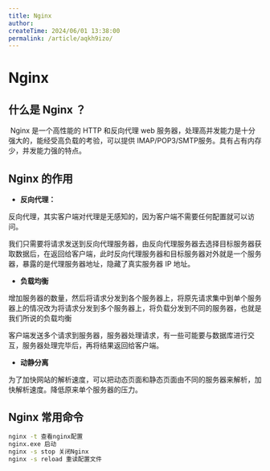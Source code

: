 ```yaml
---
title: Nginx
author:
createTime: 2024/06/01 13:38:00
permalink: /article/aqkh9izo/
---
```

# Nginx



## 什么是 Nginx ？

​		Nginx 是一个高性能的 HTTP 和反向代理 web 服务器，处理高并发能力是十分强大的，能经受高负载的考验，可以提供 IMAP/POP3/SMTP服务。具有占有内存少，并发能力强的特点。

## Nginx 的作用

- **反向代理：**

​		反向代理，其实客户端对代理是无感知的，因为客户端不需要任何配置就可以访问。

​		我们只需要将请求发送到反向代理服务器，由反向代理服务器去选择目标服务器获取数据后，在返回给客户端，此时反向代理服务器和目标服务器对外就是一个服务器，暴露的是代理服务器地址，隐藏了真实服务器 IP 地址。

- **负载均衡**

​		增加服务器的数量，然后将请求分发到各个服务器上，将原先请求集中到单个服务器上的情况改为将请求分发到多个服务器上，将负载分发到不同的服务器，也就是我们所说的负载均衡

​		客户端发送多个请求到服务器，服务器处理请求，有一些可能要与数据库进行交互，服务器处理完毕后，再将结果返回给客户端。

- **动静分离**

​		为了加快网站的解析速度，可以把动态页面和静态页面由不同的服务器来解析，加快解析速度。降低原来单个服务器的压力。

## Nginx 常用命令

```bash
nginx -t 查看nginx配置
nginx.exe 启动
nginx -s stop 关闭Nginx
nginx -s reload 重读配置文件
```

